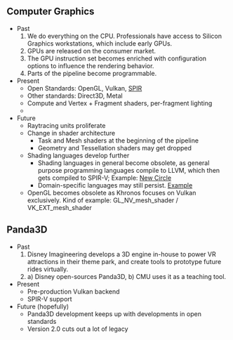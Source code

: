 Computer Graphics
-----------------

* Past
  1. We do everything on the CPU. Professionals have access to Silicon
     Graphics workstations, which include early GPUs.
  2. GPUs are released on the consumer market.
  3. The GPU instruction set becomes enriched with configuration
     options to influence the rendering behavior.
  4. Parts of the pipeline become programmable.
* Present
  * Open Standards: OpenGL, Vulkan, [SPIR](https://www.khronos.org/api/spir)
  * Other standards: Direct3D, Metal
  * Compute and Vertex + Fragment shaders, per-fragment lighting
  * 
* Future
  * Raytracing units proliferate
  * Change in shader architecture
    * Task and Mesh shaders at the beginning of the pipeline
    * Geometry and Tessellation shaders may get dropped
  * Shading languages develop further
    * Shading languages in general become obsolete, as general purpose
      programming languages compile to LLVM, which then gets compiled to
      SPIR-V; Example: [New Circle](https://www.circle-lang.org/)
    * Domain-specific languages may still persist. [Example](https://www.taichi-lang.org/)
  * OpenGL becomes obsolete as Khronos focuses on Vulkan exclusively.
    Kind of example: GL_NV_mesh_shader / VK_EXT_mesh_shader


Panda3D
-------

* Past
  1. Disney Imagineering develops a 3D engine in-house to power VR
     attractions in their theme park, and create tools to prototype
     future rides virtually.
  2. a) Disney open-sources Panda3D, b) CMU uses it as a teaching tool.
* Present
  * Pre-production Vulkan backend
  * SPIR-V support
* Future (hopefully)
  * Panda3D development keeps up with developments in open standards
  * Version 2.0 cuts out a lot of legacy
